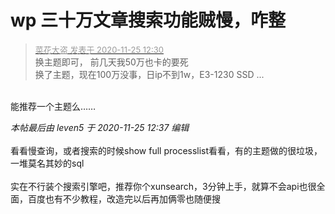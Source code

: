 # wp 三十万文章搜索功能贼慢，咋整


<div class="quote"><blockquote><font size="2"><a href="https://www.hostloc.com/forum.php?mod=redirect&amp;goto=findpost&amp;pid=9514385&amp;ptid=771085" target="_blank"><font color="#999999">菜花大盗 发表于 2020-11-25 12:30</font></a></font><br />
换主题即可， 前几天我50万也卡的要死<br />
换了主题，现在100万没事，日ip不到1w，E3-1230 SSD ...</blockquote></div><br />
能推荐一个主题么……

<i class="pstatus"> 本帖最后由 leven5 于 2020-11-25 12:37 编辑 </i><br />
<br />
看看慢查询，或者搜索的时候show full processlist看看，有的主题做的很垃圾，一堆莫名其妙的sql<br />
<br />
实在不行装个搜索引擎吧，推荐你个xunsearch，3分钟上手，就算不会api也很全面，百度也有不少教程，改造完以后再加俩零也随便搜
